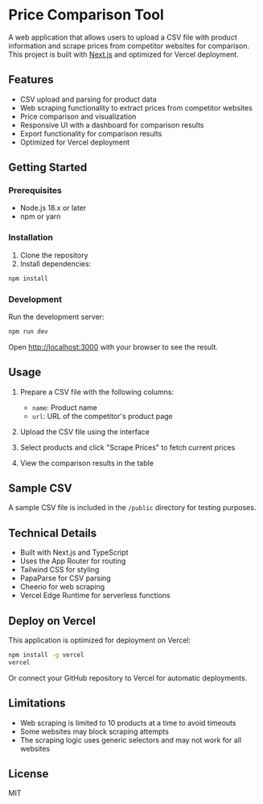 # Price Comparison Tool

A web application that allows users to upload a CSV file with product information and scrape prices from competitor websites for comparison. This project is built with [Next.js](https://nextjs.org) and optimized for Vercel deployment.

## Features

- CSV upload and parsing for product data
- Web scraping functionality to extract prices from competitor websites
- Price comparison and visualization
- Responsive UI with a dashboard for comparison results
- Export functionality for comparison results
- Optimized for Vercel deployment

## Getting Started

### Prerequisites

- Node.js 18.x or later
- npm or yarn

### Installation

1. Clone the repository
2. Install dependencies:

```bash
npm install
```

### Development

Run the development server:

```bash
npm run dev
```

Open [http://localhost:3000](http://localhost:3000) with your browser to see the result.

## Usage

1. Prepare a CSV file with the following columns:
   - `name`: Product name
   - `url`: URL of the competitor's product page

2. Upload the CSV file using the interface

3. Select products and click "Scrape Prices" to fetch current prices

4. View the comparison results in the table

## Sample CSV

A sample CSV file is included in the `/public` directory for testing purposes.

## Technical Details

- Built with Next.js and TypeScript
- Uses the App Router for routing
- Tailwind CSS for styling
- PapaParse for CSV parsing
- Cheerio for web scraping
- Vercel Edge Runtime for serverless functions

## Deploy on Vercel

This application is optimized for deployment on Vercel:

```bash
npm install -g vercel
vercel
```

Or connect your GitHub repository to Vercel for automatic deployments.

## Limitations

- Web scraping is limited to 10 products at a time to avoid timeouts
- Some websites may block scraping attempts
- The scraping logic uses generic selectors and may not work for all websites

## License

MIT
